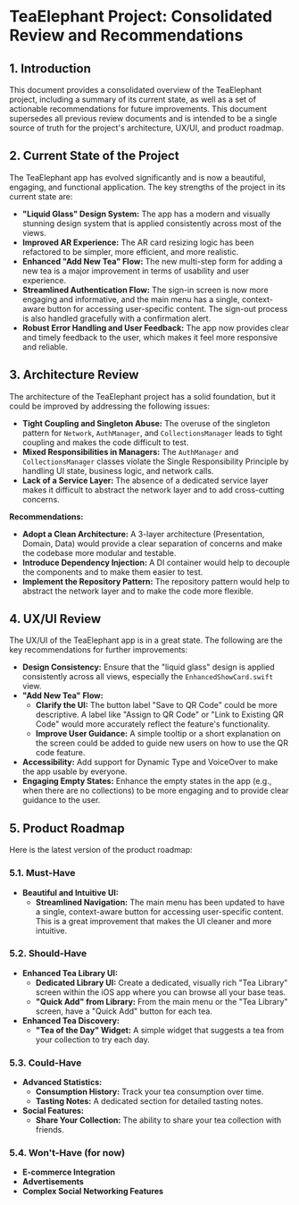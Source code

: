 # TeaElephant Project: Consolidated Review and Recommendations

## 1. Introduction

This document provides a consolidated overview of the TeaElephant project, including a summary of its current state, as well as a set of actionable recommendations for future improvements. This document supersedes all previous review documents and is intended to be a single source of truth for the project's architecture, UX/UI, and product roadmap.

## 2. Current State of the Project

The TeaElephant app has evolved significantly and is now a beautiful, engaging, and functional application. The key strengths of the project in its current state are:

*   **"Liquid Glass" Design System:** The app has a modern and visually stunning design system that is applied consistently across most of the views.
*   **Improved AR Experience:** The AR card resizing logic has been refactored to be simpler, more efficient, and more realistic.
*   **Enhanced "Add New Tea" Flow:** The new multi-step form for adding a new tea is a major improvement in terms of usability and user experience.
*   **Streamlined Authentication Flow:** The sign-in screen is now more engaging and informative, and the main menu has a single, context-aware button for accessing user-specific content. The sign-out process is also handled gracefully with a confirmation alert.
*   **Robust Error Handling and User Feedback:** The app now provides clear and timely feedback to the user, which makes it feel more responsive and reliable.

## 3. Architecture Review

The architecture of the TeaElephant project has a solid foundation, but it could be improved by addressing the following issues:

*   **Tight Coupling and Singleton Abuse:** The overuse of the singleton pattern for `Network`, `AuthManager`, and `CollectionsManager` leads to tight coupling and makes the code difficult to test.
*   **Mixed Responsibilities in Managers:** The `AuthManager` and `CollectionsManager` classes violate the Single Responsibility Principle by handling UI state, business logic, and network calls.
*   **Lack of a Service Layer:** The absence of a dedicated service layer makes it difficult to abstract the network layer and to add cross-cutting concerns.

**Recommendations:**

*   **Adopt a Clean Architecture:** A 3-layer architecture (Presentation, Domain, Data) would provide a clear separation of concerns and make the codebase more modular and testable.
*   **Introduce Dependency Injection:** A DI container would help to decouple the components and to make them easier to test.
*   **Implement the Repository Pattern:** The repository pattern would help to abstract the network layer and to make the code more flexible.

## 4. UX/UI Review

The UX/UI of the TeaElephant app is in a great state. The following are the key recommendations for further improvements:

*   **Design Consistency:** Ensure that the "liquid glass" design is applied consistently across all views, especially the `EnhancedShowCard.swift` view.
*   **"Add New Tea" Flow:**
    *   **Clarify the UI:** The button label "Save to QR Code" could be more descriptive. A label like "Assign to QR Code" or "Link to Existing QR Code" would more accurately reflect the feature's functionality.
    *   **Improve User Guidance:** A simple tooltip or a short explanation on the screen could be added to guide new users on how to use the QR code feature.
*   **Accessibility:** Add support for Dynamic Type and VoiceOver to make the app usable by everyone.
*   **Engaging Empty States:** Enhance the empty states in the app (e.g., when there are no collections) to be more engaging and to provide clear guidance to the user.

## 5. Product Roadmap

Here is the latest version of the product roadmap:

### 5.1. Must-Have

*   **Beautiful and Intuitive UI:**
    *   **Streamlined Navigation:** The main menu has been updated to have a single, context-aware button for accessing user-specific content. This is a great improvement that makes the UI cleaner and more intuitive.

### 5.2. Should-Have

*   **Enhanced Tea Library UI:**
    *   **Dedicated Library UI:** Create a dedicated, visually rich "Tea Library" screen within the iOS app where you can browse all your base teas.
    *   **"Quick Add" from Library:** From the main menu or the "Tea Library" screen, have a "Quick Add" button for each tea.
*   **Enhanced Tea Discovery:**
    *   **"Tea of the Day" Widget:** A simple widget that suggests a tea from your collection to try each day.

### 5.3. Could-Have

*   **Advanced Statistics:**
    *   **Consumption History:** Track your tea consumption over time.
    *   **Tasting Notes:** A dedicated section for detailed tasting notes.
*   **Social Features:**
    *   **Share Your Collection:** The ability to share your tea collection with friends.

### 5.4. Won't-Have (for now)

*   **E-commerce Integration**
*   **Advertisements**
*   **Complex Social Networking Features**